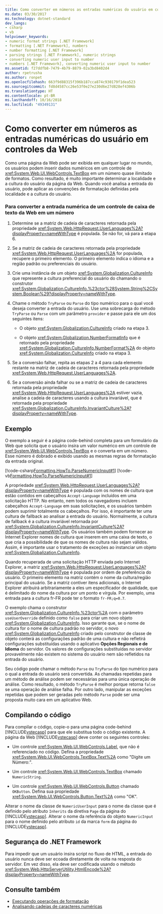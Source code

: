 ```yaml
---
title: Como converter em números as entradas numéricas do usuário em controles da Web
ms.date: 03/30/2017
ms.technology: dotnet-standard
dev_langs:
- csharp
- vb
helpviewer_keywords:
- numeric format strings [.NET Framework]
- formatting [.NET Framework], numbers
- number formatting [.NET Framework]
- parsing strings [.NET Framework], numeric strings
- converting numeric user input to number
- numbers [.NET Framework], converting numeric user input to number
ms.assetid: f27ddfb8-7479-4b79-8879-02a3bd8402d4
author: rpetrusha
ms.author: ronpet
ms.openlocfilehash: 663f9d88315f396b187cca874c930179f1dea523
ms.sourcegitcommit: fd8d4587cc26e53f0e27e230d6e27d828ef4306b
ms.translationtype: HT
ms.contentlocale: pt-BR
ms.lasthandoff: 10/16/2018
ms.locfileid: "49349131"
---
```

# <a name="how-to-convert-numeric-user-input-in-web-controls-to-numbers"></a>Como converter em números as entradas numéricas do usuário em controles da Web
Como uma página da Web pode ser exibida em qualquer lugar no mundo, os usuários podem inserir dados numéricos em um controle de <xref:System.Web.UI.WebControls.TextBox> em um número quase ilimitado de formatos. Como resultado, é muito importante determinar a localidade e a cultura do usuário da página da Web. Quando você analisa a entrada do usuário, pode aplicar as convenções de formatação definidas pela localidade e a cultura do usuário.  
  
### <a name="to-convert-numeric-input-from-a-web-textbox-control-to-a-number"></a>Para converter a entrada numérica de um controle de caixa de texto da Web em um número  
  
1.  Determine se a matriz de cadeia de caracteres retornada pela propriedade <xref:System.Web.HttpRequest.UserLanguages%2A?displayProperty=nameWithType> é populada. Se não for, vá para a etapa 6.  
  
2.  Se a matriz de cadeia de caracteres retornada pela propriedade <xref:System.Web.HttpRequest.UserLanguages%2A> for populada, recupere o primeiro elemento. O primeiro elemento indica o idioma e a região padrão ou preferenciais do usuário.  
  
3.  Crie uma instância de um objeto <xref:System.Globalization.CultureInfo> que represente a cultura preferencial do usuário do chamando o construtor <xref:System.Globalization.CultureInfo.%23ctor%28System.String%2CSystem.Boolean%29?displayProperty=nameWithType>.  
  
4.  Chame o método `TryParse` ou `Parse` do tipo numérico para o qual você deseja converter a entrada do usuário. Use uma sobrecarga do método `TryParse` ou `Parse` com um parâmetro `provider` e passe para ele um dos seguintes itens:  
  
    -   O objeto <xref:System.Globalization.CultureInfo> criado na etapa 3.  
  
    -   O objeto <xref:System.Globalization.NumberFormatInfo> que é retornado pela propriedade <xref:System.Globalization.CultureInfo.NumberFormat%2A> do objeto <xref:System.Globalization.CultureInfo> criado na etapa 3.  
  
5.  Se a conversão falhar, repita as etapas 2 a 4 para cada elemento restante na matriz de cadeia de caracteres retornada pela propriedade <xref:System.Web.HttpRequest.UserLanguages%2A>.  
  
6.  Se a conversão ainda falhar ou se a matriz de cadeia de caracteres retornada pela propriedade <xref:System.Web.HttpRequest.UserLanguages%2A> estiver vazia, analise a cadeia de caracteres usando a cultura invariável, que é retornada pela propriedade <xref:System.Globalization.CultureInfo.InvariantCulture%2A?displayProperty=nameWithType>.  
  
## <a name="example"></a>Exemplo  
 O exemplo a seguir é a página code-behind completa para um formulário da Web que solicita que o usuário insira um valor numérico em um controle de <xref:System.Web.UI.WebControls.TextBox> e o converta em um número. Esse número é dobrado e exibido usando as mesmas regras de formatação da entrada original.  
  
 [!code-csharp[Formatting.HowTo.ParseNumericInput#1](../../../samples/snippets/csharp/VS_Snippets_CLR/Formatting.HowTo.ParseNumericInput/cs/NumericUserInput1.aspx.cs#1)]
 [!code-vb[Formatting.HowTo.ParseNumericInput#1](../../../samples/snippets/visualbasic/VS_Snippets_CLR/Formatting.HowTo.ParseNumericInput/vb/NumericUserInput1.aspx.vb#1)]  
  
 A propriedade <xref:System.Web.HttpRequest.UserLanguages%2A?displayProperty=nameWithType> é populada com os nomes de cultura que estão contidos em cabeçalhos `Accept-Language` incluídos em uma solicitação HTTP. No entanto, nem todos os navegadores incluem cabeçalhos `Accept-Language` em suas solicitações, e os usuários também podem suprimir totalmente os cabeçalhos. Por isso, é importante ter uma cultura de fallback ao analisar a entrada do usuário. Normalmente, a cultura de fallback é a cultura invariável retornada por <xref:System.Globalization.CultureInfo.InvariantCulture%2A?displayProperty=nameWithType>. Os usuários também podem fornecer ao Internet Explorer nomes de cultura que inserem em uma caixa de texto, o que cria a possibilidade de que os nomes de cultura não sejam válidos. Assim, é importante usar o tratamento de exceções ao instanciar um objeto <xref:System.Globalization.CultureInfo>.  
  
 Quando recuperada de uma solicitação HTTP enviada pelo Internet Explorer, a matriz <xref:System.Web.HttpRequest.UserLanguages%2A?displayProperty=nameWithType> é populada por ordem de preferência do usuário. O primeiro elemento na matriz contém o nome da cultura/região principal do usuário. Se a matriz contiver itens adicionais, o Internet Explorer atribuirá arbitrariamente a eles um especificador de qualidade, que é delimitado do nome da cultura por um ponto e vírgula. Por exemplo, uma entrada para a cultura fr-FR pode ter o formato `fr-FR;q=0.7`.  
  
 O exemplo chama o construtor <xref:System.Globalization.CultureInfo.%23ctor%2A> com o parâmetro `useUserOverride` definido como `false` para criar um novo objeto <xref:System.Globalization.CultureInfo>. Isso garante que, se o nome de cultura for o nome de cultura padrão no servidor, o novo <xref:System.Globalization.CultureInfo> criado pelo construtor de classe de objeto conterá as configurações padrão de uma cultura e não refletirá configurações substituídas usando o aplicativo **Opções Regionais e de Idioma** do servidor. Os valores de configurações substituídas no servidor provavelmente não existem no sistema do usuário nem são refletidos na entrada do usuário.  
  
 Seu código pode chamar o método `Parse` ou `TryParse` do tipo numérico para o qual a entrada do usuário será convertida. As chamadas repetidas para um método de análise podem ser necessárias para uma única operação de análise. Como resultado, o método `TryParse` é melhor porque retorna `false` se uma operação de análise falha. Por outro lado, manipular as exceções repetidas que podem ser geradas pelo método `Parse` pode ser uma proposta muito cara em um aplicativo Web.  
  
## <a name="compiling-the-code"></a>Compilando o código  
 Para compilar o código, copie-o para uma página code-behind [!INCLUDE[vstecasp](../../../includes/vstecasp-md.md)] para que ele substitua todo o código existente. A página da Web [!INCLUDE[vstecasp](../../../includes/vstecasp-md.md)] deve conter os seguintes controles:  
  
-   Um controle <xref:System.Web.UI.WebControls.Label>, que não é referenciado no código. Defina a propriedade <xref:System.Web.UI.WebControls.TextBox.Text%2A> como "Digite um Número:".  
  
-   Um controle <xref:System.Web.UI.WebControls.TextBox> chamado `NumericString`.  
  
-   Um controle <xref:System.Web.UI.WebControls.Button> chamado `OKButton`. Defina sua propriedade <xref:System.Web.UI.WebControls.Button.Text%2A> como "OK".  
  
 Alterar o nome da classe de `NumericUserInput` para o nome da classe que é definido pelo atributo `Inherits` da diretiva `Page` da página do [!INCLUDE[vstecasp](../../../includes/vstecasp-md.md)]. Alterar o nome da referência do objeto `NumericInput` para o nome definido pelo atributo `id` da marca `form` da página do [!INCLUDE[vstecasp](../../../includes/vstecasp-md.md)].  
  
## <a name="net-framework-security"></a>Segurança do .NET Framework  
 Para impedir que um usuário insira script no fluxo de HTML, a entrada do usuário nunca deve ser ecoada diretamente de volta na resposta do servidor. Em vez disso, ela deve ser codificada usando o método <xref:System.Web.HttpServerUtility.HtmlEncode%2A?displayProperty=nameWithType>.  
  
## <a name="see-also"></a>Consulte também

- [Executando operações de formatação](../../../docs/standard/base-types/performing-formatting-operations.md)  
- [Analisando cadeias de caracteres numéricas](../../../docs/standard/base-types/parsing-numeric.md)
